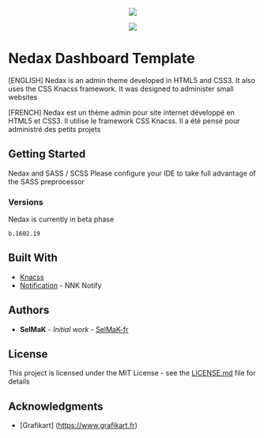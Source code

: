 <p align="center">
<img src="http://s.4cdn.org/image/title/105.gif">
</p>

<p align="center">
<img src="https://img.shields.io/badge/KNACSS-framework-green.svg">
</p>

# Nedax Dashboard Template

[ENGLISH]
Nedax is an admin theme developed in HTML5 and CSS3. It also uses the CSS Knacss framework.
It was designed to administer small websites

[FRENCH]
Nedax est un thème admin pour site internet développé en HTML5 et CSS3. Il utilise le framework CSS Knacss.
Il a été pensé pour administré des petits projets

## Getting Started

Nedax and SASS / SCSS
Please configure your IDE to take full advantage of the SASS preprocessor

### Versions

Nedax is currently in beta phase

```
b.1602.19
```

## Built With

* [Knacss](https://github.com/alsacreations/KNACSS)
* [Notification](https://github.com/SelMaK-fr/Notification) - NNK Notify

## Authors

* **SelMaK** - *Initial work* - [SelMaK-fr](https://github.com/SelMaK-fr/)

## License

This project is licensed under the MIT License - see the [LICENSE.md](LICENSE.md) file for details

## Acknowledgments

* [Grafikart] (https://www.grafikart.fr)
